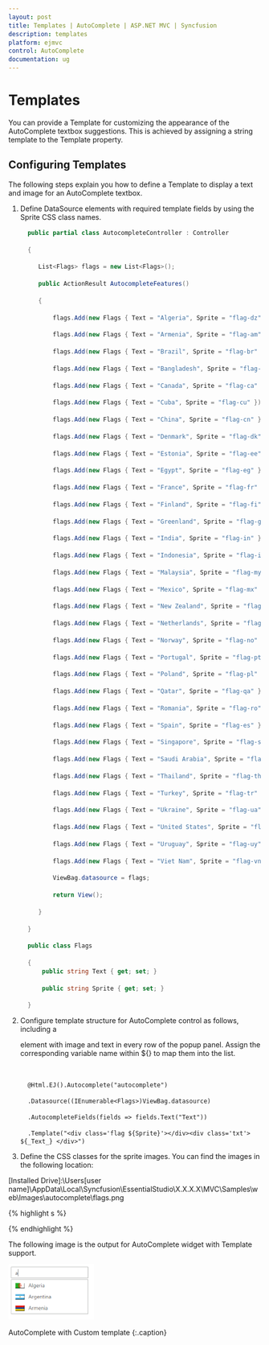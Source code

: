 ```yaml
---
layout: post
title: Templates | AutoComplete | ASP.NET MVC | Syncfusion
description: templates
platform: ejmvc
control: AutoComplete
documentation: ug
---
```


# Templates

You can provide a Template for customizing the appearance of the AutoComplete textbox suggestions. This is achieved by assigning a string template to the Template property.

## Configuring Templates

The following steps explain you how to define a Template to display a text and image for an AutoComplete textbox.


1. Define DataSource elements with required template fields by using the Sprite CSS class names.


   ~~~ csharp
     public partial class AutocompleteController : Controller

     {

        List<Flags> flags = new List<Flags>();

        public ActionResult AutocompleteFeatures()

        {

			flags.Add(new Flags { Text = "Algeria", Sprite = "flag-dz" });

			flags.Add(new Flags { Text = "Armenia", Sprite = "flag-am" });

			flags.Add(new Flags { Text = "Brazil", Sprite = "flag-br" });

			flags.Add(new Flags { Text = "Bangladesh", Sprite = "flag-bd" });

			flags.Add(new Flags { Text = "Canada", Sprite = "flag-ca" });

			flags.Add(new Flags { Text = "Cuba", Sprite = "flag-cu" });

			flags.Add(new Flags { Text = "China", Sprite = "flag-cn" });

			flags.Add(new Flags { Text = "Denmark", Sprite = "flag-dk" });

			flags.Add(new Flags { Text = "Estonia", Sprite = "flag-ee" });

			flags.Add(new Flags { Text = "Egypt", Sprite = "flag-eg" });

			flags.Add(new Flags { Text = "France", Sprite = "flag-fr" });

			flags.Add(new Flags { Text = "Finland", Sprite = "flag-fi" });

			flags.Add(new Flags { Text = "Greenland", Sprite = "flag-gl" });

			flags.Add(new Flags { Text = "India", Sprite = "flag-in" });

			flags.Add(new Flags { Text = "Indonesia", Sprite = "flag-id" });

			flags.Add(new Flags { Text = "Malaysia", Sprite = "flag-my" });

			flags.Add(new Flags { Text = "Mexico", Sprite = "flag-mx" });

			flags.Add(new Flags { Text = "New Zealand", Sprite = "flag-nz" });

			flags.Add(new Flags { Text = "Netherlands", Sprite = "flag-nl" });

			flags.Add(new Flags { Text = "Norway", Sprite = "flag-no" });

			flags.Add(new Flags { Text = "Portugal", Sprite = "flag-pt" });

			flags.Add(new Flags { Text = "Poland", Sprite = "flag-pl" });

			flags.Add(new Flags { Text = "Qatar", Sprite = "flag-qa" });

			flags.Add(new Flags { Text = "Romania", Sprite = "flag-ro" });

			flags.Add(new Flags { Text = "Spain", Sprite = "flag-es" });

			flags.Add(new Flags { Text = "Singapore", Sprite = "flag-sg" });

			flags.Add(new Flags { Text = "Saudi Arabia", Sprite = "flag-sa" });

			flags.Add(new Flags { Text = "Thailand", Sprite = "flag-th" });

			flags.Add(new Flags { Text = "Turkey", Sprite = "flag-tr" });

			flags.Add(new Flags { Text = "Ukraine", Sprite = "flag-ua" });

			flags.Add(new Flags { Text = "United States", Sprite = "flag-us" });

			flags.Add(new Flags { Text = "Uruguay", Sprite = "flag-uy" });

			flags.Add(new Flags { Text = "Viet Nam", Sprite = "flag-vn" });

			ViewBag.datasource = flags;

			return View();

		} 

     }

     public class Flags

     {
		 public string Text { get; set; }

		 public string Sprite { get; set; }

     } 

   ~~~
   

2. Configure template structure for AutoComplete control as follows, including a <div> element with image and text in every row of the popup panel. Assign the corresponding variable name within ${<field name>} to map them into the list.


   ~~~ cshtml


     @Html.EJ().Autocomplete("autocomplete")

     .Datasource((IEnumerable<Flags>)ViewBag.datasource)

     .AutocompleteFields(fields => fields.Text("Text"))

     .Template("<div class='flag ${Sprite}'></div><div class='txt'> ${_Text_} </div>")

   ~~~
   

3. Define the CSS classes for the sprite images. You can find the images in the following location:

[Installed Drive]:\Users\[user name]\AppData\Local\Syncfusion\EssentialStudio\X.X.X.X\MVC\Samples\web\Images\autocomplete\flags.png

{% highlight s %}

<style type="text/s">

	/* Sprite s for country flags */

	.flag

	{

		background: url("Styles/flags.png") no-repeat;

		float: left;

		height: 15px;

		margin-right: 10px;

		margin-top: 3px;

		width: 25px;

	}

	.flag.flag-am {background-position: -25px 0}

	.flag.flag-ar {background-position: -50px 0}

	.flag.flag-bd {background-position: -75px 0}

	.flag.flag-br {background-position: -100px 0}

	.flag.flag-ca {background-position: -125px 0}

	.flag.flag-cn {background-position: 0 -15px}

	.flag.flag-cu {background-position: -25px -15px}

	.flag.flag-dk {background-position: -50px -15px}

	.flag.flag-dz {background-position: -75px -15px}

	.flag.flag-ee {background-position: -100px -15px}

	.flag.flag-eg {background-position: -125px -15px}

	.flag.flag-es {background-position: 0 -30px}

	.flag.flag-fi {background-position: -25px -30px}

	.flag.flag-fr {background-position: -50px -30px}

	.flag.flag-gl {background-position: -75px -30px}

	.flag.flag-id {background-position: -100px -30px}

	.flag.flag-in {background-position: -125px -30px}

	.flag.flag-mx {background-position: 0 -45px}

	.flag.flag-my {background-position: -25px -45px}

	.flag.flag-nl {background-position: -50px -45px}

	.flag.flag-no {background-position: -75px -45px}

	.flag.flag-nz {background-position: -100px -45px}

	.flag.flag-pl {background-position: -125px -45px}

	.flag.flag-pt {background-position: 0 -60px}

	.flag.flag-qa {background-position: -25px -60px}

	.flag.flag-ro {background-position: -50px -60px}

	.flag.flag-sa {background-position: -75px -60px}

	.flag.flag-sg {background-position: -100px -60px}

	.flag.flag-th {background-position: -125px -60px}

	.flag.flag-tr {background-position: 0 -75px}

	.flag.flag-ua {background-position: -25px -75px}

	.flag.flag-us {background-position: -50px -75px}

	.flag.flag-uy {background-position: -75px -75px}

	.flag.flag-vn {background-position: -100px -75px}

	.flag.flag-ye {background-position: -125px -75px}

	.txt {

		display: table-cell;

		height: 20px;

		vertical-align: middle;

	}  

</style>

{% endhighlight %}




The following image is the output for AutoComplete widget with Template support.



![](Templates_images/Templates_img1.png)

AutoComplete with Custom template
{:.caption}
